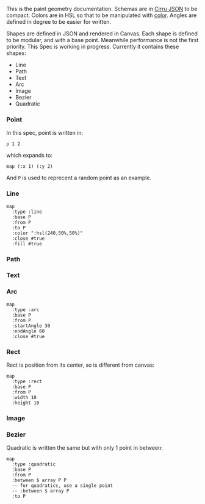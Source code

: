 
This is the paint geometry documentation.
Schemas are in [Cirru JSON][json] to be compact.
Colors are in HSL so that to be manipulated with [color][color].
Angles are defined in degree to be easier for written.

[color]: https://www.npmjs.com/package/color
[json]: https://www.npmjs.com/package/cirru-json

Shapes are defined in JSON and rendered in Canvas.
Each shape is defined to be modular, and with a base point.
Meanwhile performance is not the first priority.
This Spec is working in progress. Currently it contains these shapes:

* Line
* Path
* Text
* Arc
* Image
* Bezier
* Quadratic

### Point

In this spec, point is written in:

```cirru
p 1 2
```

which expands to:

```cirru
map (:x 1) (:y 2)
```

And `P` is used to reprecent a random point as an example.

### Line

```cirru
map
  :type :line
  :base P
  :from P
  :to P
  :color ":hsl(240,50%,50%)"
  :close #true
  :fill #true
```

### Path

### Text

### Arc

```cirru
map
  :type :arc
  :base P
  :from P
  :startAngle 30
  :endAngle 60
  :close #true
```

### Rect

Rect is position from its center, so is different from canvas:

```cirru
map
  :type :rect
  :base P
  :from P
  :width 10
  :height 10
```

### Image

### Bezier

Quadratic is written the same but with only 1 point in between:

```cirru
map
  :type :quadratic
  :base P
  :from P
  :between $ array P P
  -- for quadratics, use a single point
  -- :between $ array P
  :to P
```
